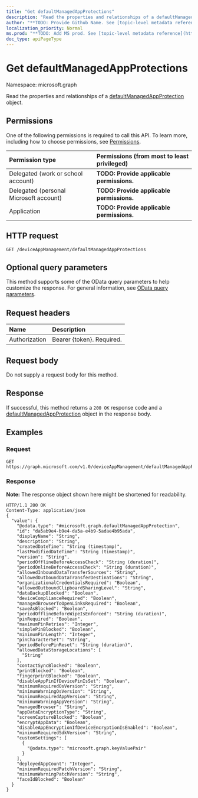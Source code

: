 ```yaml
---
title: "Get defaultManagedAppProtections"
description: "Read the properties and relationships of a defaultManagedAppProtection object."
author: "**TODO: Provide Github Name. See [topic-level metadata reference](https://msgo.azurewebsites.net/add/document/guidelines/metadata.html#topic-level-metadata)**"
localization_priority: Normal
ms.prod: "**TODO: Add MS prod. See [topic-level metadata reference](https://msgo.azurewebsites.net/add/document/guidelines/metadata.html#topic-level-metadata)**"
doc_type: apiPageType
---
```


# Get defaultManagedAppProtections

Namespace: microsoft.graph

Read the properties and relationships of a [defaultManagedAppProtection](../resources/defaultmanagedappprotection.md) object.

## Permissions
One of the following permissions is required to call this API. To learn more, including how to choose permissions, see [Permissions](/concepts/permissions-reference.md).

|Permission type|Permissions (from most to least privileged)|
|:---|:---|
|Delegated (work or school account)|**TODO: Provide applicable permissions.**|
|Delegated (personal Microsoft account)|**TODO: Provide applicable permissions.**|
|Application|**TODO: Provide applicable permissions.**|

## HTTP request

<!-- {
  "blockType": "ignored"
}
-->
``` http
GET /deviceAppManagement/defaultManagedAppProtections
```

## Optional query parameters
This method supports some of the OData query parameters to help customize the response. For general information, see [OData query parameters](/graph/query-parameters).

## Request headers
|Name|Description|
|:---|:---|
|Authorization|Bearer {token}. Required.|

## Request body
Do not supply a request body for this method.

## Response

If successful, this method returns a `200 OK` response code and a [defaultManagedAppProtection](../resources/defaultmanagedappprotection.md) object in the response body.

## Examples

### Request
<!-- {
  "blockType": "request",
  "name": "get_defaultmanagedappprotection"
}
-->
``` http
GET https://graph.microsoft.com/v1.0/deviceAppManagement/defaultManagedAppProtections
```


### Response
**Note:** The response object shown here might be shortened for readability.
<!-- {
  "blockType": "response",
  "truncated": true,
  "@odata.type": "microsoft.graph.defaultManagedAppProtection"
}
-->
``` http
HTTP/1.1 200 OK
Content-Type: application/json
{
  "value": {
    "@odata.type": "#microsoft.graph.defaultManagedAppProtection",
    "id": "da5ab9e4-b9e4-da5a-e4b9-5adae4b95ada",
    "displayName": "String",
    "description": "String",
    "createdDateTime": "String (timestamp)",
    "lastModifiedDateTime": "String (timestamp)",
    "version": "String",
    "periodOfflineBeforeAccessCheck": "String (duration)",
    "periodOnlineBeforeAccessCheck": "String (duration)",
    "allowedInboundDataTransferSources": "String",
    "allowedOutboundDataTransferDestinations": "String",
    "organizationalCredentialsRequired": "Boolean",
    "allowedOutboundClipboardSharingLevel": "String",
    "dataBackupBlocked": "Boolean",
    "deviceComplianceRequired": "Boolean",
    "managedBrowserToOpenLinksRequired": "Boolean",
    "saveAsBlocked": "Boolean",
    "periodOfflineBeforeWipeIsEnforced": "String (duration)",
    "pinRequired": "Boolean",
    "maximumPinRetries": "Integer",
    "simplePinBlocked": "Boolean",
    "minimumPinLength": "Integer",
    "pinCharacterSet": "String",
    "periodBeforePinReset": "String (duration)",
    "allowedDataStorageLocations": [
      "String"
    ],
    "contactSyncBlocked": "Boolean",
    "printBlocked": "Boolean",
    "fingerprintBlocked": "Boolean",
    "disableAppPinIfDevicePinIsSet": "Boolean",
    "minimumRequiredOsVersion": "String",
    "minimumWarningOsVersion": "String",
    "minimumRequiredAppVersion": "String",
    "minimumWarningAppVersion": "String",
    "managedBrowser": "String",
    "appDataEncryptionType": "String",
    "screenCaptureBlocked": "Boolean",
    "encryptAppData": "Boolean",
    "disableAppEncryptionIfDeviceEncryptionIsEnabled": "Boolean",
    "minimumRequiredSdkVersion": "String",
    "customSettings": [
      {
        "@odata.type": "microsoft.graph.keyValuePair"
      }
    ],
    "deployedAppCount": "Integer",
    "minimumRequiredPatchVersion": "String",
    "minimumWarningPatchVersion": "String",
    "faceIdBlocked": "Boolean"
  }
}
```

